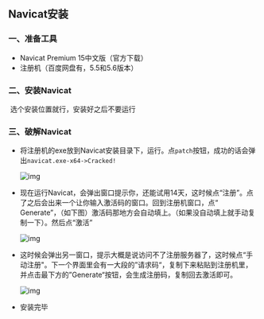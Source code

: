 ## Navicat安装

### 一、准备工具

+ Navicat Premium 15中文版（官方下载）
+ 注册机（百度网盘有，5.5和5.6版本）

### 二、安装Navicat

​	选个安装位置就行，安装好之后不要运行

### 三、破解Navicat

+ 将注册机的exe放到Navicat安装目录下，运行。点`patch`按钮，成功的话会弹出`navicat.exe-x64->Cracked!`

  ![img](http://www.zdfans.com/uppic/191126/201911261526361469.jpg)

+ 现在运行Navicat，会弹出窗口提示你，还能试用14天，这时候点“注册”。点了之后会出来一个让你输入激活码的窗口。回到注册机窗口，点“ Generate”，（如下图）激活码那地方会自动填上。（如果没自动填上就手动复制一下）。然后点“激活”

  ![img](http://www.zdfans.com/uppic/191126/201911261526585316.jpg)

+ 这时候会弹出另一窗口，提示大概是说访问不了注册服务器了，这时候点“手动注册"。下一个界面里会有一大段的”请求码“，复制下来粘贴到注册机里，并点击最下方的”Generate“按钮，会生成注册码，复制回去激活即可。

  ![img](http://www.zdfans.com/uppic/191126/201911261527167604.jpg)

+ 安装完毕